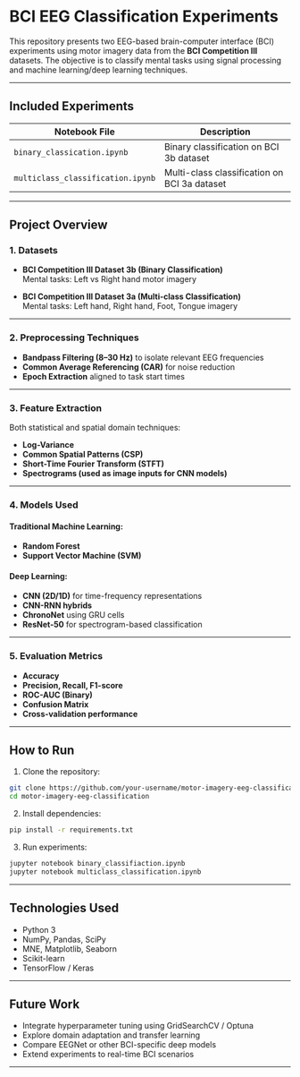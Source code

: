 # BCI EEG Classification Experiments

This repository presents two EEG-based brain-computer interface (BCI) experiments using motor imagery data from the **BCI Competition III** datasets. The objective is to classify mental tasks using signal processing and machine learning/deep learning techniques.

---

## Included Experiments

|         Notebook File              |              Description                      |
|------------------------------------|-----------------------------------------------|
| `binary_classication.ipynb`        | Binary classification on BCI 3b dataset       |
| `multiclass_classification.ipynb`  | Multi-class classification on BCI 3a dataset  |

---

## Project Overview

### 1. Datasets
- **BCI Competition III Dataset 3b (Binary Classification)**  
  Mental tasks: Left vs Right hand motor imagery

- **BCI Competition III Dataset 3a (Multi-class Classification)**  
  Mental tasks: Left hand, Right hand, Foot, Tongue imagery

---

### 2. Preprocessing Techniques
- **Bandpass Filtering (8–30 Hz)** to isolate relevant EEG frequencies
- **Common Average Referencing (CAR)** for noise reduction
- **Epoch Extraction** aligned to task start times

---

### 3. Feature Extraction
Both statistical and spatial domain techniques:
- **Log-Variance**
- **Common Spatial Patterns (CSP)**
- **Short-Time Fourier Transform (STFT)**
- **Spectrograms (used as image inputs for CNN models)**

---

### 4. Models Used

#### Traditional Machine Learning:
- **Random Forest**
- **Support Vector Machine (SVM)**

#### Deep Learning:
- **CNN (2D/1D)** for time-frequency representations
- **CNN-RNN hybrids**
- **ChronoNet** using GRU cells
- **ResNet-50** for spectrogram-based classification

---

### 5. Evaluation Metrics
- **Accuracy**
- **Precision, Recall, F1-score**
- **ROC-AUC (Binary)**
- **Confusion Matrix**
- **Cross-validation performance**

---

## How to Run

1. Clone the repository:
```bash
git clone https://github.com/your-username/motor-imagery-eeg-classification.git
cd motor-imagery-eeg-classification
```

2. Install dependencies:
```bash
pip install -r requirements.txt
```

3. Run experiments:
```bash
jupyter notebook binary_classifiaction.ipynb
jupyter notebook multiclass_classification.ipynb
```

---

## Technologies Used

- Python 3
- NumPy, Pandas, SciPy
- MNE, Matplotlib, Seaborn
- Scikit-learn
- TensorFlow / Keras

---

## Future Work

- Integrate hyperparameter tuning using GridSearchCV / Optuna
- Explore domain adaptation and transfer learning
- Compare EEGNet or other BCI-specific deep models
- Extend experiments to real-time BCI scenarios

---
